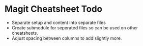 Magit Cheatsheet Todo
=====================

* Separate setup and content into separate files
* Create submodule for seperated files so can be used on other cheatsheets.
* Adjust spacing between columns to add slightly more.